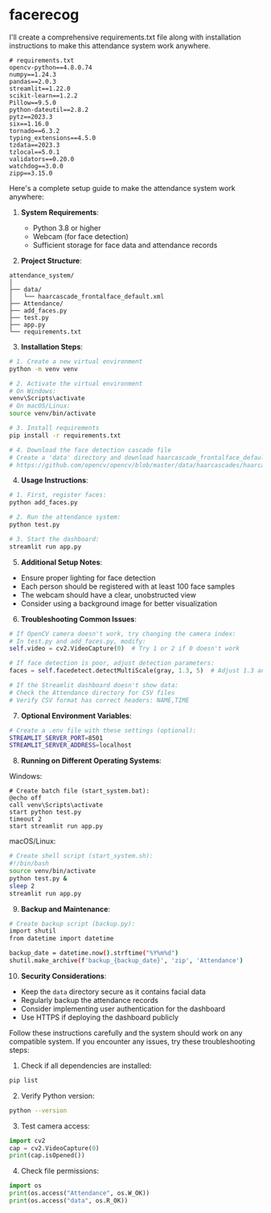 # facerecog

I'll create a comprehensive requirements.txt file along with installation instructions to make this attendance system work anywhere.

```text
# requirements.txt
opencv-python==4.8.0.74
numpy==1.24.3
pandas==2.0.3
streamlit==1.22.0
scikit-learn==1.2.2
Pillow==9.5.0
python-dateutil==2.8.2
pytz==2023.3
six==1.16.0
tornado==6.3.2
typing_extensions==4.5.0
tzdata==2023.3
tzlocal==5.0.1
validators==0.20.0
watchdog==3.0.0
zipp==3.15.0

```

Here's a complete setup guide to make the attendance system work anywhere:

1. **System Requirements**:
   - Python 3.8 or higher
   - Webcam (for face detection)
   - Sufficient storage for face data and attendance records

2. **Project Structure**:
```plaintext
attendance_system/
│
├── data/
│   └── haarcascade_frontalface_default.xml
├── Attendance/
├── add_faces.py
├── test.py
├── app.py
└── requirements.txt
```

3. **Installation Steps**:

```bash
# 1. Create a new virtual environment
python -m venv venv

# 2. Activate the virtual environment
# On Windows:
venv\Scripts\activate
# On macOS/Linux:
source venv/bin/activate

# 3. Install requirements
pip install -r requirements.txt

# 4. Download the face detection cascade file
# Create a 'data' directory and download haarcascade_frontalface_default.xml from:
# https://github.com/opencv/opencv/blob/master/data/haarcascades/haarcascade_frontalface_default.xml
```

4. **Usage Instructions**:

```bash
# 1. First, register faces:
python add_faces.py

# 2. Run the attendance system:
python test.py

# 3. Start the dashboard:
streamlit run app.py
```

5. **Additional Setup Notes**:

- Ensure proper lighting for face detection
- Each person should be registered with at least 100 face samples
- The webcam should have a clear, unobstructed view
- Consider using a background image for better visualization

6. **Troubleshooting Common Issues**:

```python
# If OpenCV camera doesn't work, try changing the camera index:
# In test.py and add_faces.py, modify:
self.video = cv2.VideoCapture(0)  # Try 1 or 2 if 0 doesn't work

# If face detection is poor, adjust detection parameters:
faces = self.facedetect.detectMultiScale(gray, 1.3, 5)  # Adjust 1.3 and 5

# If the Streamlit dashboard doesn't show data:
# Check the Attendance directory for CSV files
# Verify CSV format has correct headers: NAME,TIME
```

7. **Optional Environment Variables**:
```bash
# Create a .env file with these settings (optional):
STREAMLIT_SERVER_PORT=8501
STREAMLIT_SERVER_ADDRESS=localhost
```

8. **Running on Different Operating Systems**:

Windows:
```batch
# Create batch file (start_system.bat):
@echo off
call venv\Scripts\activate
start python test.py
timeout 2
start streamlit run app.py
```

macOS/Linux:
```bash
# Create shell script (start_system.sh):
#!/bin/bash
source venv/bin/activate
python test.py &
sleep 2
streamlit run app.py
```

9. **Backup and Maintenance**:

```bash
# Create backup script (backup.py):
import shutil
from datetime import datetime

backup_date = datetime.now().strftime("%Y%m%d")
shutil.make_archive(f'backup_{backup_date}', 'zip', 'Attendance')
```

10. **Security Considerations**:

- Keep the `data` directory secure as it contains facial data
- Regularly backup the attendance records
- Consider implementing user authentication for the dashboard
- Use HTTPS if deploying the dashboard publicly

Follow these instructions carefully and the system should work on any compatible system. If you encounter any issues, try these troubleshooting steps:

1. Check if all dependencies are installed:
```bash
pip list
```

2. Verify Python version:
```bash
python --version
```

3. Test camera access:
```python
import cv2
cap = cv2.VideoCapture(0)
print(cap.isOpened())
```

4. Check file permissions:
```python
import os
print(os.access("Attendance", os.W_OK))
print(os.access("data", os.R_OK))
```



